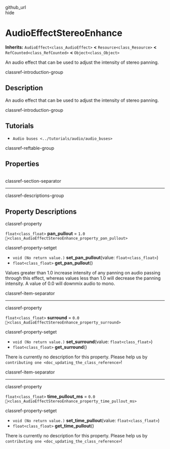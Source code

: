 github\_url  
hide

# AudioEffectStereoEnhance

**Inherits:** `AudioEffect<class_AudioEffect>` **&lt;**
`Resource<class_Resource>` **&lt;** `RefCounted<class_RefCounted>`
**&lt;** `Object<class_Object>`

An audio effect that can be used to adjust the intensity of stereo
panning.

classref-introduction-group

## Description

An audio effect that can be used to adjust the intensity of stereo
panning.

classref-introduction-group

## Tutorials

-   `Audio buses <../tutorials/audio/audio_buses>`

classref-reftable-group

## Properties

<table>
<tbody>
<tr>
</tr>
<tr>
</tr>
<tr>
</tr>
</tbody>
</table>

classref-section-separator

------------------------------------------------------------------------

classref-descriptions-group

## Property Descriptions

classref-property

`float<class_float>` **pan\_pullout** = `1.0`
`🔗<class_AudioEffectStereoEnhance_property_pan_pullout>`

classref-property-setget

-   `void (No return value.)` **set\_pan\_pullout**(value:
    `float<class_float>`)
-   `float<class_float>` **get\_pan\_pullout**()

Values greater than 1.0 increase intensity of any panning on audio
passing through this effect, whereas values less than 1.0 will decrease
the panning intensity. A value of 0.0 will downmix audio to mono.

classref-item-separator

------------------------------------------------------------------------

classref-property

`float<class_float>` **surround** = `0.0`
`🔗<class_AudioEffectStereoEnhance_property_surround>`

classref-property-setget

-   `void (No return value.)` **set\_surround**(value:
    `float<class_float>`)
-   `float<class_float>` **get\_surround**()

There is currently no description for this property. Please help us by
`contributing one <doc_updating_the_class_reference>`!

classref-item-separator

------------------------------------------------------------------------

classref-property

`float<class_float>` **time\_pullout\_ms** = `0.0`
`🔗<class_AudioEffectStereoEnhance_property_time_pullout_ms>`

classref-property-setget

-   `void (No return value.)` **set\_time\_pullout**(value:
    `float<class_float>`)
-   `float<class_float>` **get\_time\_pullout**()

There is currently no description for this property. Please help us by
`contributing one <doc_updating_the_class_reference>`!
